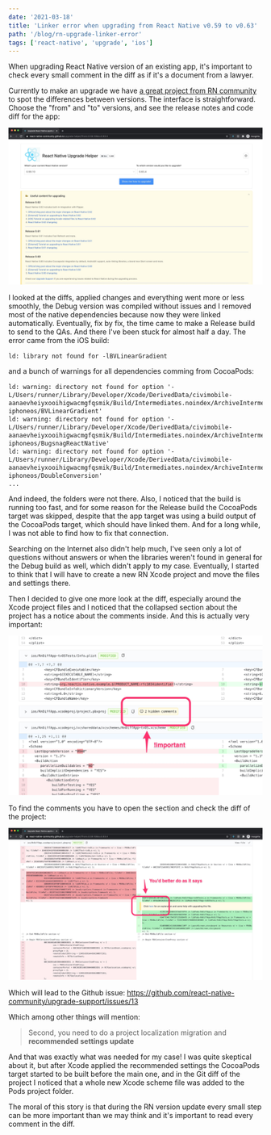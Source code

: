```yaml
---
date: '2021-03-18'
title: 'Linker error when upgrading from React Native v0.59 to v0.63'
path: '/blog/rn-upgrade-linker-error'
tags: ['react-native', 'upgrade', 'ios']
---
```


When upgrading React Native version of an existing app, it's important to check every small comment in the diff as if it's a document from a lawyer.

Currently to make an upgrade we have [a great project from RN community](https://react-native-community.github.io/upgrade-helper) to spot the differences between versions. The interface is straightforward. Choose the "from" and "to" versions, and see the release notes and code diff for the app:

![RN upgrade helper tool](./upgrade@2x.jpg)

I looked at the diffs, applied changes and everything went more or less smoothly, the Debug version was compiled without issues and I removed most of the native dependencies because now they were linked automatically. Eventually, fix by fix, the time came to make a Release build to send to the QAs. And there I've been stuck for almost half a day. The error came from the iOS build:

```
ld: library not found for -lBVLinearGradient
```

and a bunch of warnings for all dependencies comming from CocoaPods:

```
ld: warning: directory not found for option '-L/Users/runner/Library/Developer/Xcode/DerivedData/civimobile-aanaevheiyxooihigwacmgfqsmik/Build/Intermediates.noindex/ArchiveIntermediates/civimobile/BuildProductsPath/Release-iphoneos/BVLinearGradient'
ld: warning: directory not found for option '-L/Users/runner/Library/Developer/Xcode/DerivedData/civimobile-aanaevheiyxooihigwacmgfqsmik/Build/Intermediates.noindex/ArchiveIntermediates/civimobile/BuildProductsPath/Release-iphoneos/BugsnagReactNative'
ld: warning: directory not found for option '-L/Users/runner/Library/Developer/Xcode/DerivedData/civimobile-aanaevheiyxooihigwacmgfqsmik/Build/Intermediates.noindex/ArchiveIntermediates/civimobile/BuildProductsPath/Release-iphoneos/DoubleConversion'
...
```

And indeed, the folders were not there. Also, I noticed that the build is running too fast, and for some reason for the Release build the CocoaPods target was skipped, despite that the app target was using a build output of the CocoaPods target, which should have linked them. And for a long while, I was not able to find how to fix that connection.

Searching on the Internet also didn't help much, I've seen only a lot of questions without answers or when the libraries weren't found in general for the Debug build as well, which didn't apply to my case. Eventually, I started to think that I will have to create a new RN Xcode project and move the files and settings there.

Then I decided to give one more look at the diff, especially around the Xcode project files and I noticed that the collapsed section about the project has a notice about the comments inside. And this is actually very important:

![mention about comments in RN upgrade helper diff](./comments-note@2x.jpg)

To find the comments you have to open the section and check the diff of the project:

![comment inside Xcode the project diff](./comment@2x.jpg)

Which will lead to the Github issue: https://github.com/react-native-community/upgrade-support/issues/13

Which among other things will mention:

> Second, you need to do a project localization migration and **recommended settings update**

And that was exactly what was needed for my case! I was quite skeptical about it, but after Xcode applied the recommended settings the CocoaPods target started to be built before the main one, and in the Git diff of the project I noticed that a whole new Xcode scheme file was added to the Pods project folder.

The moral of this story is that during the RN version update every small step can be more important than we may think and it's important to read every comment in the diff.